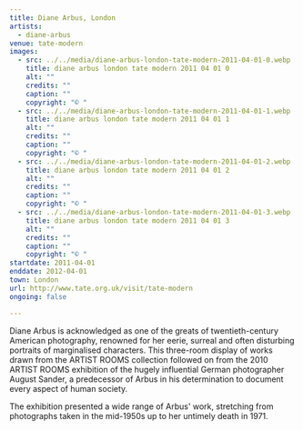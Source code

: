 ```yaml
---
title: Diane Arbus, London
artists:
  - diane-arbus
venue: tate-modern
images:
  - src: ../../media/diane-arbus-london-tate-modern-2011-04-01-0.webp
    title: diane arbus london tate modern 2011 04 01 0
    alt: ""
    credits: ""
    caption: ""
    copyright: "© "
  - src: ../../media/diane-arbus-london-tate-modern-2011-04-01-1.webp
    title: diane arbus london tate modern 2011 04 01 1
    alt: ""
    credits: ""
    caption: ""
    copyright: "© "
  - src: ../../media/diane-arbus-london-tate-modern-2011-04-01-2.webp
    title: diane arbus london tate modern 2011 04 01 2
    alt: ""
    credits: ""
    caption: ""
    copyright: "© "
  - src: ../../media/diane-arbus-london-tate-modern-2011-04-01-3.webp
    title: diane arbus london tate modern 2011 04 01 3
    alt: ""
    credits: ""
    caption: ""
    copyright: "© "
startdate: 2011-04-01
enddate: 2012-04-01
town: London
url: http://www.tate.org.uk/visit/tate-modern
ongoing: false

---
```


Diane Arbus is acknowledged as one of the greats of twentieth-century American photography, renowned for her eerie, surreal and often disturbing portraits of marginalised characters. This three-room display of works drawn from the ARTIST ROOMS collection followed on from the 2010 ARTIST ROOMS exhibition of the hugely influential German photographer August Sander, a predecessor of Arbus in his determination to document every aspect of human society.

The exhibition presented a wide range of Arbus' work, stretching from photographs taken in the mid-1950s up to her untimely death in 1971.